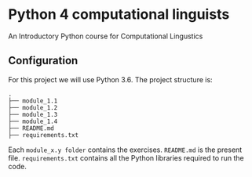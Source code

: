 # Python 4 computational linguists 

An Introductory Python course for Computational Lingustics

## Configuration

For this project we will use Python 3.6. 
The project structure is:

```
.
├── module_1.1
├── module_1.2
├── module_1.3
├── module_1.4
├── README.md
├── requirements.txt
```

Each `module_x.y folder` contains the exercises. `README.md` is the present file. `requirements.txt` contains all the Python libraries required to run the code.
